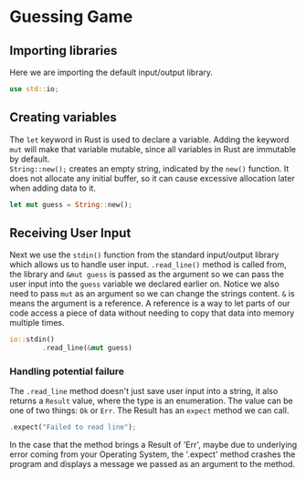 # Guessing Game

## Importing libraries
Here we are importing the default input/output library.
``` Rust
use std::io;
```

## Creating variables
The `let` keyword in Rust is used to declare a variable. Adding the keyword `mut` will make that variable mutable, since all variables in Rust are immutable by default. <br>
`String::new();` creates an empty string, indicated by the `new()` function. It does not allocate any initial buffer, so it can cause excessive allocation later when adding data to it.
``` Rust
let mut guess = String::new();
```

## Receiving User Input 
Next we use the `stdin()` function from the standard input/output library which allows us to handle user input. `.read_line()` method is called from, the library and `&mut guess` is passed as the argument so we can pass the user input into the `guess` variable we declared earlier on. Notice we also need to pass `mut` as an argument so we can change the strings content.
`&` is means the argument is a reference. A reference is a way to let parts of our code access a piece of data without needing to copy that data into memory multiple times.
``` Rust
io::stdin()
        .read_line(&mut guess)
```

### Handling potential failure
The `.read_line` method doesn't just save user input into a string, it also returns a `Result` value, where the type is an enumeration. The value can be one of two things: `Ok` or `Err`. The Result has an `expect` method we can call.
``` Rust
.expect("Failed to read line");
```
In the case that the method brings a Result of 'Err', maybe due to underlying error coming from your Operating System, the '.expect' method crashes the program and displays a message we passed as an argument to the method.